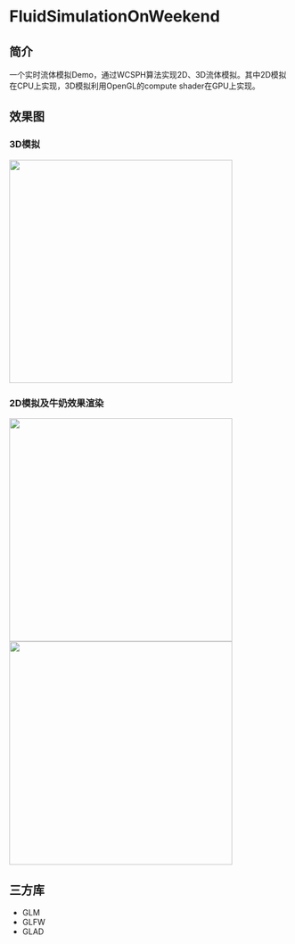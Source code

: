 # FluidSimulationOnWeekend

## 简介

一个实时流体模拟Demo，通过WCSPH算法实现2D、3D流体模拟。其中2D模拟在CPU上实现，3D模拟利用OpenGL的compute shader在GPU上实现。

## 效果图

### 3D模拟

<img src="./figure/3dFluid.gif" width="400">

### 2D模拟及牛奶效果渲染

<img src="./figure/2d.gif" width="400">
<img src="./figure/milk.gif" width="400">

## 三方库

- GLM
- GLFW
- GLAD


